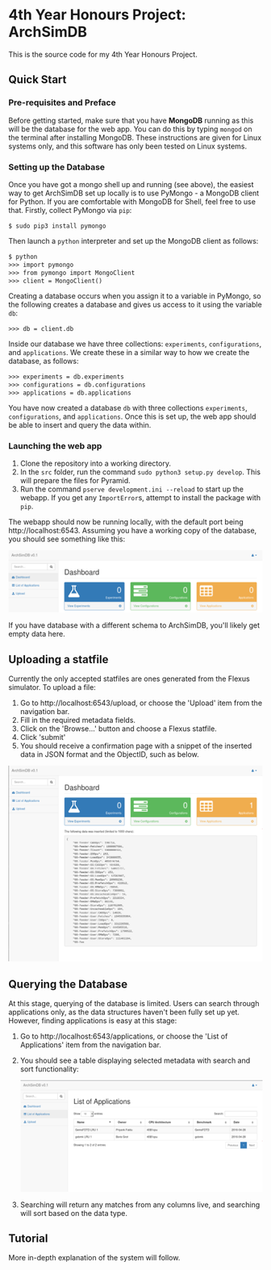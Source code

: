 4th Year Honours Project: ArchSimDB
=====================

This is the source code for my 4th Year Honours Project. 

## Quick Start

### Pre-requisites and Preface

Before getting started, make sure that you have **MongoDB** running as this will be the database for the web app. You can do this by typing `mongod` on the terminal after installing MongoDB. These instructions are given for Linux systems only, and this software has only been tested on Linux systems.

### Setting up the Database

Once you have got a mongo shell up and running (see above), the easiest way to get ArchSimDB set up locally is to use PyMongo - a MongoDB client for Python. If you are comfortable with MongoDB for Shell, feel free to use that. Firstly, collect PyMongo via `pip`:

```
$ sudo pip3 install pymongo
```

Then launch a `python` interpreter and set up the MongoDB client as follows:

```
$ python
>>> import pymongo
>>> from pymongo import MongoClient
>>> client = MongoClient()
```

Creating a database occurs when you assign it to a variable in PyMongo, so the following creates a database and gives us access to it using the variable `db`:

```
>>> db = client.db
```

Inside our database we have three collections: `experiments`, `configurations`, and `applications`. We create these in a similar way to how we create the database, as follows:

```
>>> experiments = db.experiments
>>> configurations = db.configurations
>>> applications = db.applications
```

You have now created a database `db` with three collections `experiments`, `configurations`, and `applications`. Once this is set up, the web app should be able to insert and query the data within.

### Launching the web app

1. Clone the repository into a working directory.
2. In the `src` folder, run the command `sudo python3 setup.py develop`. This will prepare the files for Pyramid.
3. Run the command `pserve development.ini --reload` to start up the webapp. If you get any `ImportError`s, attempt to install the package with `pip`.

The webapp should now be running locally, with the default port being http://localhost:6543. Assuming you have a working copy of the database, you should see something like this:

![Homepage Screenshot](readme_src/homepage.png "Homepage Screenshot")

If you have database with a different schema to ArchSimDB, you'll likely get empty data here.

## Uploading a statfile

Currently the only accepted statfiles are ones generated from the Flexus simulator. To upload a file:

1. Go to http://localhost:6543/upload, or choose the 'Upload' item from the navigation bar.
2. Fill in the required metadata fields.
3. Click on the 'Browse...' button and choose a Flexus statfile.
4. Click 'submit'
5. You should receive a confirmation page with a snippet of the inserted data in JSON format and the ObjectID, such as below.

![Website Screenshot after Upload](readme_src/after_upload.png "Website Screenshot after Upload")

## Querying the Database

At this stage, querying of the database is limited. Users can search through applications only, as the data structures haven't been fully set up yet. However, finding applications is easy at this stage:

1. Go to http://localhost:6543/applications, or choose the 'List of Applications' item from the navigation bar.
2. You should see a table displaying selected metadata with search and sort functionality:

   ![Website Screenshot of Application Table](readme_src/applications.png "Website Screenshot of Application Table")

3. Searching will return any matches from any columns live, and searching will sort based on the data type.

## Tutorial

More in-depth explanation of the system will follow.
